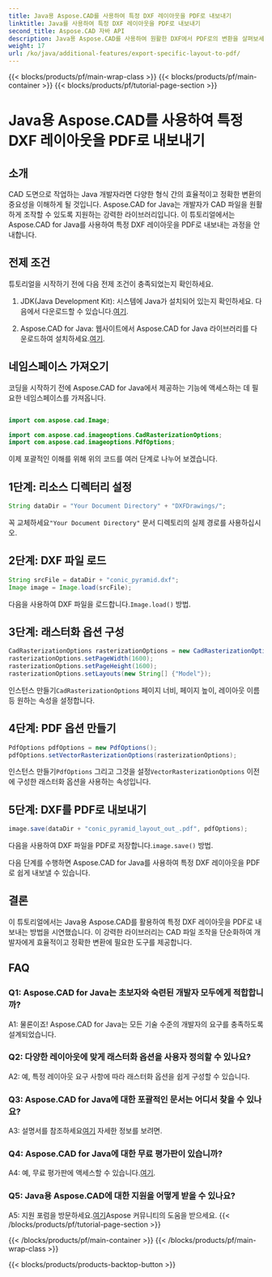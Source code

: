 ```yaml
---
title: Java용 Aspose.CAD를 사용하여 특정 DXF 레이아웃을 PDF로 내보내기
linktitle: Java를 사용하여 특정 DXF 레이아웃을 PDF로 내보내기
second_title: Aspose.CAD 자바 API
description: Java용 Aspose.CAD를 사용하여 원활한 DXF에서 PDF로의 변환을 살펴보세요. 특정 레이아웃을 정밀하게 쉽게 내보낼 수 있습니다.
weight: 17
url: /ko/java/additional-features/export-specific-layout-to-pdf/
---
```


{{< blocks/products/pf/main-wrap-class >}}
{{< blocks/products/pf/main-container >}}
{{< blocks/products/pf/tutorial-page-section >}}

# Java용 Aspose.CAD를 사용하여 특정 DXF 레이아웃을 PDF로 내보내기

## 소개

CAD 도면으로 작업하는 Java 개발자라면 다양한 형식 간의 효율적이고 정확한 변환의 중요성을 이해하게 될 것입니다. Aspose.CAD for Java는 개발자가 CAD 파일을 원활하게 조작할 수 있도록 지원하는 강력한 라이브러리입니다. 이 튜토리얼에서는 Aspose.CAD for Java를 사용하여 특정 DXF 레이아웃을 PDF로 내보내는 과정을 안내합니다.

## 전제 조건

튜토리얼을 시작하기 전에 다음 전제 조건이 충족되었는지 확인하세요.

1. JDK(Java Development Kit): 시스템에 Java가 설치되어 있는지 확인하세요. 다음에서 다운로드할 수 있습니다.[여기](https://www.oracle.com/java/technologies/javase-downloads.html).

2.  Aspose.CAD for Java: 웹사이트에서 Aspose.CAD for Java 라이브러리를 다운로드하여 설치하세요.[여기](https://releases.aspose.com/cad/java/).

## 네임스페이스 가져오기

코딩을 시작하기 전에 Aspose.CAD for Java에서 제공하는 기능에 액세스하는 데 필요한 네임스페이스를 가져옵니다.

```java

import com.aspose.cad.Image;

import com.aspose.cad.imageoptions.CadRasterizationOptions;
import com.aspose.cad.imageoptions.PdfOptions;
```

이제 포괄적인 이해를 위해 위의 코드를 여러 단계로 나누어 보겠습니다.

## 1단계: 리소스 디렉터리 설정

```java
String dataDir = "Your Document Directory" + "DXFDrawings/";
```

 꼭 교체하세요`"Your Document Directory"` 문서 디렉토리의 실제 경로를 사용하십시오.

## 2단계: DXF 파일 로드

```java
String srcFile = dataDir + "conic_pyramid.dxf";
Image image = Image.load(srcFile); 
```

 다음을 사용하여 DXF 파일을 로드합니다.`Image.load()` 방법.

## 3단계: 래스터화 옵션 구성

```java
CadRasterizationOptions rasterizationOptions = new CadRasterizationOptions();
rasterizationOptions.setPageWidth(1600);
rasterizationOptions.setPageHeight(1600);   
rasterizationOptions.setLayouts(new String[] {"Model"});
```

 인스턴스 만들기`CadRasterizationOptions` 페이지 너비, 페이지 높이, 레이아웃 이름 등 원하는 속성을 설정합니다.

## 4단계: PDF 옵션 만들기

```java
PdfOptions pdfOptions = new PdfOptions();
pdfOptions.setVectorRasterizationOptions(rasterizationOptions);
```

 인스턴스 만들기`PdfOptions` 그리고 그것을 설정`VectorRasterizationOptions` 이전에 구성한 래스터화 옵션을 사용하는 속성입니다.

## 5단계: DXF를 PDF로 내보내기

```java
image.save(dataDir + "conic_pyramid_layout_out_.pdf", pdfOptions);
```

 다음을 사용하여 DXF 파일을 PDF로 저장합니다.`image.save()` 방법.

다음 단계를 수행하면 Aspose.CAD for Java를 사용하여 특정 DXF 레이아웃을 PDF로 쉽게 내보낼 수 있습니다.

## 결론

이 튜토리얼에서는 Java용 Aspose.CAD를 활용하여 특정 DXF 레이아웃을 PDF로 내보내는 방법을 시연했습니다. 이 강력한 라이브러리는 CAD 파일 조작을 단순화하여 개발자에게 효율적이고 정확한 변환에 필요한 도구를 제공합니다.

## FAQ

### Q1: Aspose.CAD for Java는 초보자와 숙련된 개발자 모두에게 적합합니까?

A1: 물론이죠! Aspose.CAD for Java는 모든 기술 수준의 개발자의 요구를 충족하도록 설계되었습니다.

### Q2: 다양한 레이아웃에 맞게 래스터화 옵션을 사용자 정의할 수 있나요?

A2: 예, 특정 레이아웃 요구 사항에 따라 래스터화 옵션을 쉽게 구성할 수 있습니다.

### Q3: Aspose.CAD for Java에 대한 포괄적인 문서는 어디서 찾을 수 있나요?

 A3: 설명서를 참조하세요[여기](https://reference.aspose.com/cad/java/) 자세한 정보를 보려면.

### Q4: Aspose.CAD for Java에 대한 무료 평가판이 있습니까?

 A4: 예, 무료 평가판에 액세스할 수 있습니다.[여기](https://releases.aspose.com/).

### Q5: Java용 Aspose.CAD에 대한 지원을 어떻게 받을 수 있나요?

 A5: 지원 포럼을 방문하세요.[여기](https://forum.aspose.com/c/cad/19)Aspose 커뮤니티의 도움을 받으세요.
{{< /blocks/products/pf/tutorial-page-section >}}

{{< /blocks/products/pf/main-container >}}
{{< /blocks/products/pf/main-wrap-class >}}

{{< blocks/products/products-backtop-button >}}
